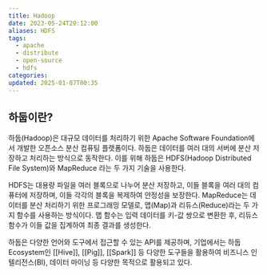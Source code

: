 ```yaml
---
title: Hadoop
date: 2023-05-24T20:12:00
aliases: HDFS
tags:
  - apache
  - distribute
  - open-source
  - hdfs
categories: 
updated: 2025-01-07T00:35
---
```


## 하둡이란?

하둡(Hadoop)은 대규모 데이터를 처리하기 위한 Apache Software Foundation에서 개발한 오픈소스 분산 컴퓨팅 플랫폼이다. 하둡은 데이터를 여러 대의 서버에 분산 저장하고 처리하는 방식으로 동작한다. 이를 위해 하둡은 HDFS(Hadoop Distributed File System)와 MapReduce 라는 두 가지 기술을 사용한다.

HDFS는 대용량 파일을 여러 블록으로 나누어 분산 저장하고, 이들 블록을 여러 대의 컴퓨터에 저장하며, 이들 각각의 블록을 복제하여 안정성을 보장한다. MapReduce는 데이터를 분산 처리하기 위한 프로그래밍 모델로, 맵(Map)과 리듀스(Reduce)라는 두 가지 함수를 사용하는 방식이다. 맵 함수는 입력 데이터를 키-값 쌍으로 변환한 후, 리듀스 함수가 이들 값을 집계하여 최종 결과를 생성한다.

하둡은 다양한 언어와 도구에서 접근할 수 있는 API를 제공하며, 기업에서는 하둡 Ecosystem인 [[Hive]], [[Pig]], [[Spark]] 등 다양한 도구들을 활용하여 비즈니스 인텔리전스(BI), 데이터 마이닝 등 다양한 목적으로 활용되고 있다.
